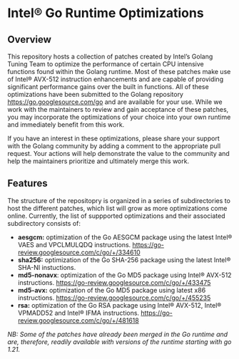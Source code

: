 #  Intel&reg; Go Runtime Optimizations

## Overview
This repository hosts a collection of patches created by Intel’s Golang Tuning Team to optimize the performance of certain CPU intensive functions found within the Golang runtime.  Most of these patches make use of Intel® AVX-512 instruction enhancements and are capable of providing significant performance gains over the built in functions.  All of these optimizations have been submitted to the Golang repository https://go.googlesource.com/go and are available for your use.  While we work with the maintainers to review and gain acceptance of these patches, you may incorporate the optimizations of your choice into your own runtime and immediately benefit from this work.

If you have an interest in these optimizations, please share your support with the Golang community by adding a comment to the appropriate pull request.  Your actions will help demonstrate the value to the community and help the maintainers prioritize and ultimately merge this work.

## Features
The structure of the repositopry is organized in a series of subdirectories to host the different patches, which list will grow as more optimizations come online. Currently, the list of suppported optimizations and their associated subdirectory consists of:

  * **aesgcm:** optimization of the Go AESGCM package using the latest Intel&reg; VAES and VPCLMULQDQ instructions. https://go-review.googlesource.com/c/go/+/334610
  * **sha256:** optimization of the Go SHA-256 package using the latest Intel&reg; SHA-NI instuctions.
  * **md5-nonavx**: optimization of the Go MD5 package using Intel&reg; AVX-512 instructions. https://go-review.googlesource.com/c/go/+/433475
  * **md5-avx:** optimization of the Go MD5 package using latest x86 instructions. https://go-review.googlesource.com/c/go/+/455235
  * **rsa:** optimization of the Go RSA package using Intel&reg; AVX-512, Intel&reg; VPMADD52 and Intel&reg; IFMA instructions. https://go-review.googlesource.com/c/go/+/481618

*NB: Some of the patches have already been merged in the Go runtime and are, therefore, readily available with versions of the runtime starting with go 1.21.* 
